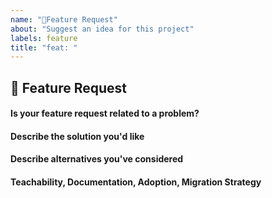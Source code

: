 ```yaml
---
name: "🍩Feature Request"
about: "Suggest an idea for this project"
labels: feature
title: "feat: "
---
```


<!--
Please don't ignore this template.

If you ignore it, we're just going to respond asking you to fill it out, which wastes everyone's time.
The more relevant information you can include, the faster we can find the issue and fix it without asking you for more info.
-->

## 🍩 Feature Request

#### Is your feature request related to a problem?
<!-- A clear & concise description of what the problem is. (e.g. I have an issue when [...]). -->

#### Describe the solution you'd like
<!-- A clear & concise description of what you want to happen. Add any considered drawbacks. -->

#### Describe alternatives you've considered
<!-- A clear & concise description of any alternative solutions or features you've considered. -->

#### Teachability, Documentation, Adoption, Migration Strategy
<!-- If you can, explain how users will be able to use this and possibly write out a
version of the docs.

Maybe a screenshot or design? -->
